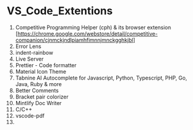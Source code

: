 # VS_Code_Extentions
1. Competitive Programming Helper (cph) & its browser extension [https://chrome.google.com/webstore/detail/competitive-companion/cjnmckjndlpiamhfimnnjmnckgghkjbl]
2. Error Lens
3. indent-rainbow
4. Live Server
5. Prettier - Code formatter
6. Material Icon Theme
7. Tabnine AI Autocomplete for Javascript, Python, Typescript, PHP, Go, Java, Ruby & more 
8. Better Comments
9. Bracket pair colorizer
10. Mintlify Doc Writer
11. C/C++
12. vscode-pdf
13. 
